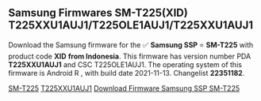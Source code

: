 <h2>Samsung Firmwares SM-T225(XID) T225XXU1AUJ1/T225OLE1AUJ1/T225XXU1AUJ1</h2>
Download the Samsung firmware for the ✅ <strong>Samsung SSP </strong> ⭐ <strong>SM-T225</strong> with product code <strong>XID</strong> <strong> from Indonesia</strong>. This firmware has version number PDA <strong>T225XXU1AUJ1</strong> and CSC T225OLE1AUJ1. The operating system of this firmware is Android R , with build date 2021-11-13. Changelist <strong>22351182</strong>.


[SM-T225](https://samfirm.shop/samsung/model/SM-T225)
[T225XXU1AUJ1](https://samfirm.shop/samsung/pda/T225XXU1AUJ1)
[Download Firmware Samsung SSP SM-T225](https://samfirm.shop/samsung/firmware/474369)
